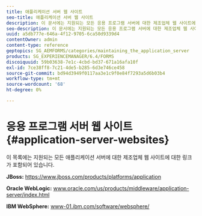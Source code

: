 ```yaml
---
title: 애플리케이션 서버 웹 사이트
seo-title: 애플리케이션 서버 웹 사이트
description: 이 문서에는 지원되는 모든 응용 프로그램 서버에 대한 제조업체 웹 사이트에 대한 링크가 포함되어 있습니다.
seo-description: 이 문서에는 지원되는 모든 응용 프로그램 서버에 대한 제조업체 웹 사이트에 대한 링크가 포함되어 있습니다.
uuid: a5db777e-646a-4f12-9705-6ca50d9339d4
contentOwner: admin
content-type: reference
geptopics: SG_AEMFORMS/categories/maintaining_the_application_server
products: SG_EXPERIENCEMANAGER/6.4/FORMS
discoiquuid: 59b03638-7e1c-4cbd-bd37-671a16afa10f
exl-id: 7ce38ff8-7c21-4de5-b285-6d3e746ce458
source-git-commit: bd94d3949f0117aa3e1c9f0e84f7293a5d6b03b4
workflow-type: tm+mt
source-wordcount: '68'
ht-degree: 0%

---
```


# 응용 프로그램 서버 웹 사이트 {#application-server-websites}

이 목록에는 지원되는 모든 애플리케이션 서버에 대한 제조업체 웹 사이트에 대한 링크가 포함되어 있습니다.

**JBoss:** https://www.jboss.com/products/platforms/application

**Oracle WebLogic:** www.oracle.com/us/products/middleware/application-server/index.html

**IBM WebSphere:** www-01.ibm.com/software/websphere/
